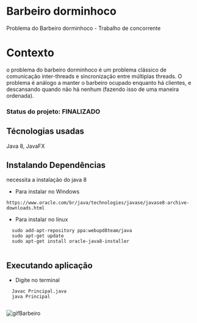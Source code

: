 # Barbeiro dorminhoco
 Problema do Barbeiro dorminhoco - Trabalho de concorrente 


# Contexto
o problema do barbeiro dorminhoco é um problema clássico de comunicação inter-threads e sincronização entre múltiplas threads. O problema é análogo a manter o barbeiro ocupado enquanto há clientes, e descansando quando não há nenhum (fazendo isso de uma maneira ordenada).



### Status do projeto: FINALIZADO

## Técnologias usadas

Java 8, JavaFX

## Instalando Dependências

necessita a instalação do java 8

* Para instalar no Windows
```
https://www.oracle.com/br/java/technologies/javase/javase8-archive-downloads.html
  ```
* Para instalar no linux
```
  sudo add-apt-repository ppa:webupd8team/java
  sudo apt-get update
  sudo apt-get install oracle-java8-installer
  
  ```
## Executando aplicação

* Digite no terminal
```
  Javac Principal.java
  java Principal
  
  ```
  ![gifBarbeiro](https://user-images.githubusercontent.com/31856676/142026366-582d542e-dec2-4f6e-8775-6f99471b098a.gif)

  
  
